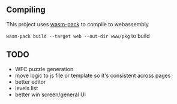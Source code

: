 ## Compiling
This project uses [wasm-pack](https://rustwasm.github.io/docs/wasm-pack/) to compile to webassembly

`wasm-pack build --target web --out-dir www/pkg` to build


## TODO
- WFC puzzle generation
- move logic to js file or template so it's consistent across pages
- better editor
- levels list
- better win screen/general UI